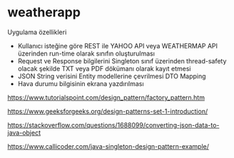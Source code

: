 # weatherapp

Uygulama özellikleri

- Kullanıcı isteğine göre REST ile YAHOO API veya WEATHERMAP API üzerinden run-time olarak sınıfın oluşturulması
- Request ve Response bilgilerini Singleton sınıf üzerinden thread-safety olacak şekilde TXT veya PDF dökümanı olarak kayıt etmesi
- JSON String verisini Entity modellerine çevrilmesi DTO Mapping
- Hava durumu bilgisinin ekrana yazdırılması

https://www.tutorialspoint.com/design_pattern/factory_pattern.htm

https://www.geeksforgeeks.org/design-patterns-set-1-introduction/

https://stackoverflow.com/questions/1688099/converting-json-data-to-java-object

https://www.callicoder.com/java-singleton-design-pattern-example/
